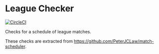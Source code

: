 # League Checker

[![CircleCI](https://circleci.com/gh/PeterJCLaw/league-checker/tree/master.svg?style=svg)](https://circleci.com/gh/PeterJCLaw/league-checker/tree/master)

Checks for a schedule of league matches.

These checks are extracted from https://github.com/PeterJCLaw/match-scheduler.
